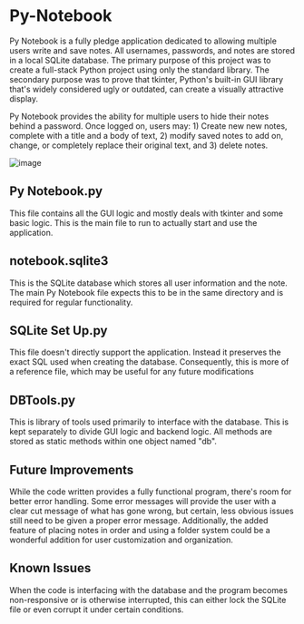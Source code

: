 # Py-Notebook

Py Notebook is a fully pledge application dedicated to allowing multiple users write and save notes. All usernames, passwords, and notes are stored in a local SQLite database. The primary purpose of this project was to create a full-stack Python project using only the standard library. The secondary purpose was to prove that tkinter, Python's built-in GUI library that's widely considered ugly or outdated, can create a visually attractive display.

Py Notebook provides the ability for multiple users to hide their notes behind a password. Once logged on, users may: 1) Create new new notes, complete with a title and a body of text, 2) modify saved notes to add on, change, or completely replace their original text, and 3) delete notes.

![image](https://user-images.githubusercontent.com/50125339/117384037-0a95d200-aeb0-11eb-84dc-2782b438eda3.png)

## Py Notebook.py
This file contains all the GUI logic and mostly deals with tkinter and some basic logic. This is the main file to run to actually start and use the application.

## notebook.sqlite3
This is the SQLite database which stores all user information and the note. The main Py Notebook file expects this to be in the same directory and is required for regular functionality.

## SQLite Set Up.py
This file doesn't directly support the application. Instead it preserves the exact SQL used when creating the database. Consequently, this is more of a reference file, which may be useful for any future modifications

## DBTools.py
This is library of tools used primarily to interface with the database. This is kept separately to divide GUI logic and backend logic. All methods are stored as static methods within one object named "db". 

## Future Improvements
While the code written provides a fully functional program, there's room for better error handling. Some error messages will provide the user with a clear cut message of what has gone wrong, but certain, less obvious issues still need to be given a proper error message. Additionally, the added feature of placing notes in order and using a folder system could be a wonderful addition for user customization and organization.

## Known Issues
When the code is interfacing with the database and the program becomes non-responsive or is otherwise interrupted, this can either lock the SQLite file or even corrupt it under certain conditions.
